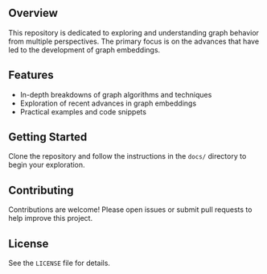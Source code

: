 ## Overview

This repository is dedicated to exploring and understanding graph behavior from multiple perspectives. The primary focus is on the advances that have led to the development of graph embeddings.

## Features

- In-depth breakdowns of graph algorithms and techniques
- Exploration of recent advances in graph embeddings
- Practical examples and code snippets

## Getting Started

Clone the repository and follow the instructions in the `docs/` directory to begin your exploration.

## Contributing

Contributions are welcome! Please open issues or submit pull requests to help improve this project.

## License

See the `LICENSE` file for details.

